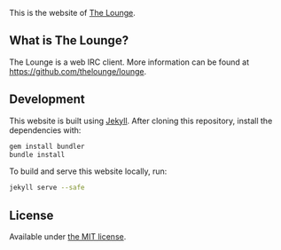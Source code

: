 This is the website of [The Lounge](https://thelounge.chat/).

## What is The Lounge?

The Lounge is a web IRC client. More information can be found at
https://github.com/thelounge/lounge.

## Development

This website is built using [Jekyll](https://jekyllrb.com/). After cloning this
repository, install the dependencies with:

```sh
gem install bundler
bundle install
```

To build and serve this website locally, run:

```sh
jekyll serve --safe
```

## License

Available under [the MIT license](https://opensource.org/licenses/MIT).

